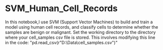 # SVM_Human_Cell_Records
In this notebook,I use SVM (Support Vector Machines) to build and train a model using human cell records, and classify cells to determine whether the samples are benign or malignant.
Set the working directory to the directory where your cell_samples csv file is stored. This involves modifying this line in the code: "pd.read_csv(r"D:\Data\cell_samples.csv")"
